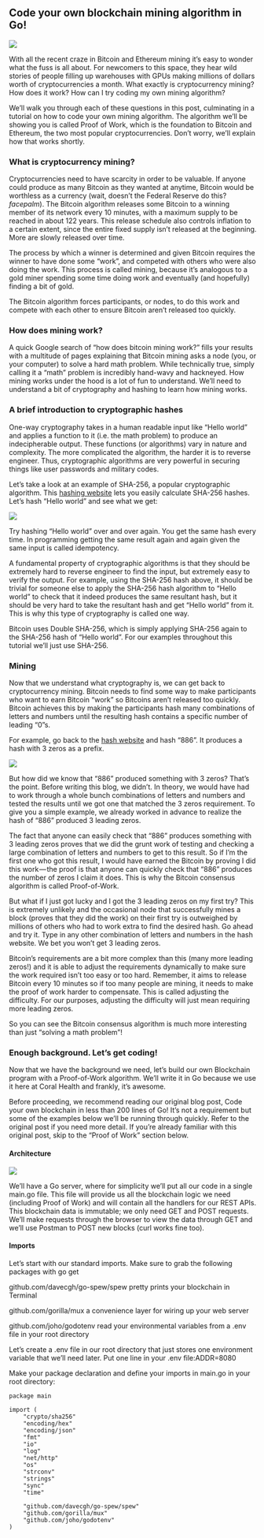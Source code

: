 ## Code your own blockchain mining algorithm in Go!

![](https://cdn-images-1.medium.com/max/800/1*zwlWlWAwTRxaoKkds63rfQ.png)

With all the recent craze in Bitcoin and Ethereum mining it’s easy to wonder what the fuss is all about. For newcomers to this space, they hear wild stories of people filling up warehouses with GPUs making millions of dollars worth of cryptocurrencies a month. What exactly is cryptocurrency mining? How does it work? How can I try coding my own mining algorithm?


We’ll walk you through each of these questions in this post, culminating in a tutorial on how to code your own mining algorithm. The algorithm we’ll be showing you is called Proof of Work, which is the foundation to Bitcoin and Ethereum, the two most popular cryptocurrencies. Don’t worry, we’ll explain how that works shortly.


### What is cryptocurrency mining?
Cryptocurrencies need to have scarcity in order to be valuable. If anyone could produce as many Bitcoin as they wanted at anytime, Bitcoin would be worthless as a currency (wait, doesn’t the Federal Reserve do this? *facepalm*). The Bitcoin algorithm releases some Bitcoin to a winning member of its network every 10 minutes, with a maximum supply to be reached in about 122 years. This release schedule also controls inflation to a certain extent, since the entire fixed supply isn’t released at the beginning. More are slowly released over time.

The process by which a winner is determined and given Bitcoin requires the winner to have done some “work”, and competed with others who were also doing the work. This process is called mining, because it’s analogous to a gold miner spending some time doing work and eventually (and hopefully) finding a bit of gold.

The Bitcoin algorithm forces participants, or nodes, to do this work and compete with each other to ensure Bitcoin aren’t released too quickly.

### How does mining work?
A quick Google search of “how does bitcoin mining work?” fills your results with a multitude of pages explaining that Bitcoin mining asks a node (you, or your computer) to solve a hard math problem. While technically true, simply calling it a “math” problem is incredibly hand-wavy and hackneyed. How mining works under the hood is a lot of fun to understand. We’ll need to understand a bit of cryptography and hashing to learn how mining works.

### A brief introduction to cryptographic hashes
One-way cryptography takes in a human readable input like “Hello world” and applies a function to it (i.e. the math problem) to produce an indecipherable output. These functions (or algorithms) vary in nature and complexity. The more complicated the algorithm, the harder it is to reverse engineer. Thus, cryptographic algorithms are very powerful in securing things like user passwords and military codes.

Let’s take a look at an example of SHA-256, a popular cryptographic algorithm. This [hashing website](http://www.xorbin.com/tools/sha256-hash-calculator) lets you easily calculate SHA-256 hashes. Let’s hash “Hello world” and see what we get:

![](https://cdn-images-1.medium.com/max/800/1*_qWZ8MB6pKezY_76qPjEjA.png)

Try hashing “Hello world” over and over again. You get the same hash every time. In programming getting the same result again and again given the same input is called idempotency.

A fundamental property of cryptographic algorithms is that they should be extremely hard to reverse engineer to find the input, but extremely easy to verify the output. For example, using the SHA-256 hash above, it should be trivial for someone else to apply the SHA-256 hash algorithm to “Hello world” to check that it indeed produces the same resultant hash, but it should be very hard to take the resultant hash and get “Hello world” from it. This is why this type of cryptography is called one way.

Bitcoin uses Double SHA-256, which is simply applying SHA-256 again to the SHA-256 hash of “Hello world”. For our examples throughout this tutorial we’ll just use SHA-256.

### Mining

Now that we understand what cryptography is, we can get back to cryptocurrency mining. Bitcoin needs to find some way to make participants who want to earn Bitcoin “work” so Bitcoins aren’t released too quickly. Bitcoin achieves this by making the participants hash many combinations of letters and numbers until the resulting hash contains a specific number of leading “0”s.

For example, go back to the [hash website](http://www.xorbin.com/tools/sha256-hash-calculator) and hash “886”. It produces a hash with 3 zeros as a prefix.

![](https://cdn-images-1.medium.com/max/800/1*5l3FgMIR5Gn_AUZ1X5mW9Q.png)

But how did we know that “886” produced something with 3 zeros? That’s the point. Before writing this blog, we didn’t. In theory, we would have had to work through a whole bunch combinations of letters and numbers and tested the results until we got one that matched the 3 zeros requirement. To give you a simple example, we already worked in advance to realize the hash of “886” produced 3 leading zeros.

The fact that anyone can easily check that “886” produces something with 3 leading zeros proves that we did the grunt work of testing and checking a large combination of letters and numbers to get to this result. So if I’m the first one who got this result, I would have earned the Bitcoin by proving I did this work — the proof is that anyone can quickly check that “886” produces the number of zeros I claim it does. This is why the Bitcoin consensus algorithm is called Proof-of-Work.


But what if I just got lucky and I got the 3 leading zeros on my first try? This is extremely unlikely and the occasional node that successfully mines a block (proves that they did the work) on their first try is outweighed by millions of others who had to work extra to find the desired hash. Go ahead and try it. Type in any other combination of letters and numbers in the hash website. We bet you won’t get 3 leading zeros.

Bitcoin’s requirements are a bit more complex than this (many more leading zeros!) and it is able to adjust the requirements dynamically to make sure the work required isn’t too easy or too hard. Remember, it aims to release Bitcoin every 10 minutes so if too many people are mining, it needs to make the proof of work harder to compensate. This is called adjusting the difficulty. For our purposes, adjusting the difficulty will just mean requiring more leading zeros.

So you can see the Bitcoin consensus algorithm is much more interesting than just “solving a math problem”!


### Enough background. Let’s get coding!
Now that we have the background we need, let’s build our own Blockchain program with a Proof-of-Work algorithm. We’ll write it in Go because we use it here at Coral Health and frankly, it’s awesome.

Before proceeding, we recommend reading our original blog post, Code your own blockchain in less than 200 lines of Go! It’s not a requirement but some of the examples below we’ll be running through quickly. Refer to the original post if you need more detail. If you’re already familiar with this original post, skip to the “Proof of Work” section below.

#### Architecture

![](https://cdn-images-1.medium.com/max/800/1*z0fgOU0iYm7Pjc5Zn5nCjA.png)


We’ll have a Go server, where for simplicity we’ll put all our code in a single main.go file. This file will provide us all the blockchain logic we need (including Proof of Work) and will contain all the handlers for our REST APIs. This blockchain data is immutable; we only need GET and POST requests. We’ll make requests through the browser to view the data through GET and we’ll use Postman to POST new blocks (curl works fine too).

#### Imports

Let’s start with our standard imports. Make sure to grab the following packages with go get

github.com/davecgh/go-spew/spew pretty prints your blockchain in Terminal

github.com/gorilla/mux a convenience layer for wiring up your web server

github.com/joho/godotenv read your environmental variables from a .env file in your root directory

Let’s create a .env file in our root directory that just stores one environment variable that we’ll need later. Put one line in your .env file:ADDR=8080

Make your package declaration and define your imports in main.go in your root directory:

    package main

    import (
        "crypto/sha256"
        "encoding/hex"
        "encoding/json"
        "fmt"
        "io"
        "log"
        "net/http"
        "os"
        "strconv"
        "strings"
        "sync"
        "time"

        "github.com/davecgh/go-spew/spew"
        "github.com/gorilla/mux"
        "github.com/joho/godotenv"
    )

